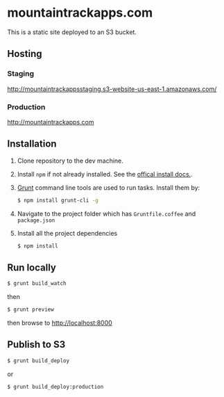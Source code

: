 # mountaintrackapps.com

This is a static site deployed to an S3 bucket.

## Hosting

### Staging

<http://mountaintrackappsstaging.s3-website-us-east-1.amazonaws.com/>

### Production

<http://mountaintrackapps.com>

## Installation

1. Clone repository to the dev machine.

2. Install `npm` if not already installed. See the [offical install docs.](http://www.joyent.com/blog/installing-node-and-npm/).

3. [Grunt](<http://gruntjs.com/getting-started>) command line tools are used to run tasks. Install them by:

    ````sh
    $ npm install grunt-cli -g
    ````

4. Navigate to the project folder which has `Gruntfile.coffee` and `package.json`

5. Install all the project dependencies

    ````sh
    $ npm install
    ````

## Run locally

````sh
$ grunt build_watch
````

then

````sh
$ grunt preview
````

then browse to <http://localhost:8000>


## Publish to S3

````sh
$ grunt build_deploy
````

or

````sh
$ grunt build_deploy:production
````
